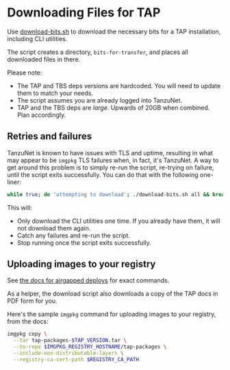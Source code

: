 # Downloading Files for TAP

Use [download-bits.sh](../download-bits.sh) to download the necessary bits for a TAP installation, including CLI utilities.

The script creates a directory, `bits-for-transfer`, and places all downloaded files in there.

Please note:
* The TAP and TBS deps versions are hardcoded. You will need to update them to match your needs.
* The script assumes you are already logged into TanzuNet.
* TAP and the TBS deps are _large_. Upwards of 20GB when combined. Plan accordingly.

## Retries and failures
TanzuNet is known to have issues with TLS and uptime, resulting in what may appear to be `imgpkg` TLS failures when, in fact, it's TanzuNet. A way to get around this problem is to simply re-run the script, re-trying on failure, until the script exits successfully. You can do that with the following one-liner:

```sh
while true; do 'attempting to download'; ./download-bits.sh all && break; done
```

This will:
* Only download the CLI utilities one time. If you already have them, it will not download them again.
* Catch any failures and re-run the script.
* Stop running once the script exits successfully.

## Uploading images to your registry
See [the docs for airgapped deploys](https://docs.vmware.com/en/VMware-Tanzu-Application-Platform/1.5/tap/install-air-gap.html) for exact commands. 

As a helper, the download script also downloads a copy of the TAP docs in PDF form for you.

Here's the sample `imgpkg` command for uploading images to your registry, from the docs:

```sh
imgpkg copy \
  --tar tap-packages-$TAP_VERSION.tar \
  --to-repo $IMGPKG_REGISTRY_HOSTNAME/tap-packages \
  --include-non-distributable-layers \
  --registry-ca-cert-path $REGISTRY_CA_PATH
```